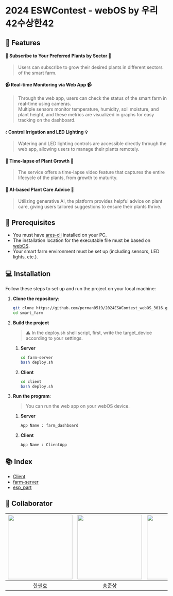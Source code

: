 # 2024 ESWContest - webOS by 우리42수상한42

## 🌿 Features
#### 🌱 Subscribe to Your Preferred Plants by Sector 🌱
> Users can subscribe to grow their desired plants in different sectors of the smart farm.

#### 📹 Real-time Monitoring via Web App 📹
> Through the web app, users can check the status of the smart farm in real-time using cameras. <br>
> Multiple sensors monitor temperature, humidity, soil moisture, and plant height, and these metrics are visualized in graphs for easy tracking on the dashboard.

#### 💧 Control Irrigation and LED Lighting 💡
> Watering and LED lighting controls are accessible directly through the web app, allowing users to manage their plants remotely.

#### 🎥 Time-lapse of Plant Growth 🎥
> The service offers a time-lapse video feature that captures the entire lifecycle of the plants, from growth to maturity.

#### 🤖 AI-based Plant Care Advice 🌿
> Utilizing generative AI, the platform provides helpful advice on plant care, giving users tailored suggestions to ensure their plants thrive.

## 📜 Prerequisites
* You must have [ares-cli](https://www.webosose.org/docs/tools/sdk/cli/cli-user-guide/#step-02-installing-cli) installed on your PC.
* The installation location for the executable file must be based on [webOS](https://www.webosose.org/).
* Your smart farm environment must be set up (including sensors, LED lights, etc.).

## 💻 Installation

Follow these steps to set up and run the project on your local machine:

1. **Clone the repository**:
    ```bash
    git clone https://github.com/perman0519/2024ESWContest_webOS_3016.git smart_farm
    cd smart_farm
    ```

2. **Build the project**
   > ⚠️ In the deploy.sh shell script, first, write the target_device according to your settings.
   1. **Server**
      ```bash
      cd farm-server
      bash deploy.sh
      ```
   2. **Client**
      ```bash
      cd client
      bash deploy.sh
      ```
3. **Run the program**:
   > You can run the web app on your webOS device.
   1. **Server**
      ```bash
      App Name : farm_dashboard
      ```
   2. **Client**
      ```bash
      App Name : ClientApp
      ```

## 📚 Index
- [Client](./client/README.md)
- [farm-server](./farm-server/README.md)
- [esp_part](./esp_part/README.md)

## 🙌 Collaborator
|<img src="https://avatars.githubusercontent.com/u/58614643?v=4" width="200" height="200"/>|<img src="https://avatars.githubusercontent.com/u/102403228?v=4" width="200" height="200"/>|<img src="https://avatars.githubusercontent.com/u/117874685?v=4" width="200" height="200"/>|<img src="https://avatars.githubusercontent.com/u/115722373?v=4" width="200" height="200"/>|
|:-:|:-:|:-:|:-:|
|[한필호](https://github.com/ph-han)|[송준상](https://github.com/perman0519)|[이상민](https://github.com/sanglee2)|[구혁모](https://github.com/siru02)|
